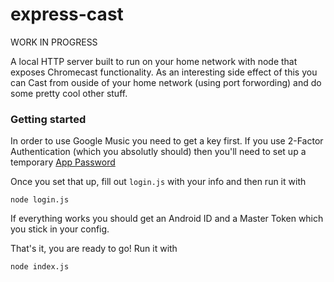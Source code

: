 # express-cast
WORK IN PROGRESS

A local HTTP server built to run on your home network with node that exposes Chromecast functionality. As an interesting side effect of this you can Cast from ouside of your home network (using port forwording) and do some pretty cool other stuff.

### Getting started
In order to use Google Music you need to get a key first. If you use 2-Factor Authentication (which you absolutly should) then you'll need to set up a temporary [App Password](https://security.google.com/settings/security/apppasswords)

Once you set that up, fill out `login.js` with your info and then run it with
```
node login.js
```
If everything works you should get an Android ID and a Master Token which you stick in your config.

That's it, you are ready to go! Run it with
```
node index.js
```
